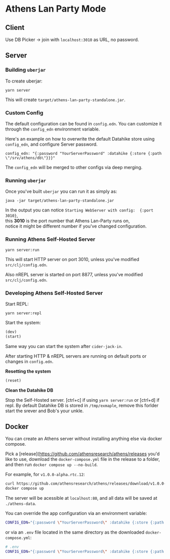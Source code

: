 # Athens Lan Party Mode

## Client

Use DB Picker -> join with `localhost:3010` as URL, no password.

## Server

### Building `uberjar`

To create uberjar:
``` shell
yarn server
```

This will create `target/athens-lan-party-standalone.jar`.

### Custom Config

The default configuration can be found in `config.edn`.
You can customize it through the `config_edn` environment variable.

Here's an example on how to overwrite the default Datahike store using `config_edn`,
and configure Server password.
```
config_edn: "{:password "YourServerPassword" :datahike {:store {:path \"/srv/athens/db\"}}}"
```
The `config_edn` will be merged to other configs via deep merging.

### Running `uberjar`

Once you've built `uberjar` you can run it as simply as:

``` shell
java -jar target/athens-lan-party-standalone.jar
```

In the output you can notice `Starting WebServer with config:  {:port 3010}`,  
this **3010** is the port number that Athens Lan-Party runs on,  
notice it might be different number if you've changed configuration.

### Running Athens Self-Hosted Server

``` shell
yarn server:run
```

This will start HTTP server on port 3010, unless you've modified `src/clj/config.edn`.

Also nREPL server is started on port 8877, unless you've modified `src/clj/config.edn`.

### Developing Athens Self-Hosted Server

Start REPL:

``` shell
yarn server:repl
```

Start the system:

``` clojure
(dev)
(start)
```

Same way you can start the system after `cider-jack-in`.

After starting HTTP & nREPL servers are running on default ports or changes in `config.edn`.

**Resetting the system**

``` clojure
(reset)
```

**Clean the Datahike DB**

Stop the Self-Hosted server. [ctrl+c] if using `yarn server:run` or [ctrl+d] if repl.
By default Datahike DB is stored in `/tmp/exmaple`, remove this forlder
start the srever and Bob's your unkle.


## Docker

You can create an Athens server without installing anything else via docker compose.

Pick a [release](https://github.com/athensresearch/athens/releases you'd like to use, download the `docker-compose.yml` file in the release to a folder, and then run `docker compose up --no-build`.

For example, for `v1.0.0-alpha.rtc.12`:

```sh
curl https://github.com/athensresearch/athens/releases/download/v1.0.0-alpha.rtc.12/docker-compose.yml --output docker-compose.yml
docker compose up
```

The server will be acessible at `localhost:80`, and all data will be saved at `./athens-data`.

You can override the app configuration via an environment variable:

```sh
CONFIG_EDN="{:password \"YourServerPassword\" :datahike {:store {:path \"/srv/athens/db\"}}}" docker compose up
```

or via an `.env` file located in the same directory as the downloaded `docker-compose.yml`:

```sh
# .env
CONFIG_EDN="{:password \"YourServerPassword\" :datahike {:store {:path \"/srv/athens/db\"}}}"
```

